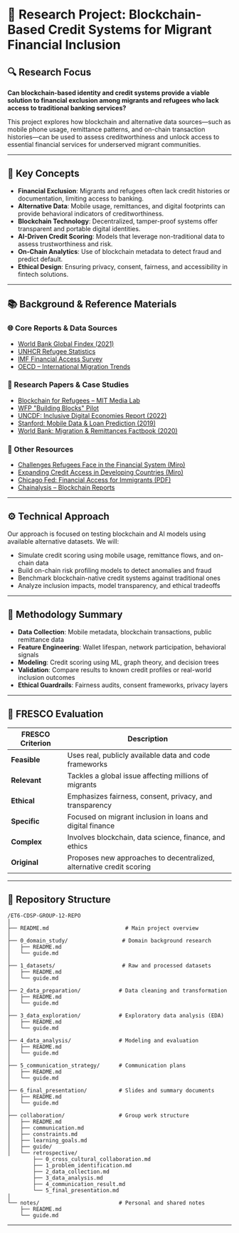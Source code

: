 # 📘 Research Project: Blockchain-Based Credit Systems for Migrant Financial Inclusion

## 🔍 Research Focus

**Can blockchain-based identity and credit systems provide a viable solution to financial exclusion among migrants and refugees who lack access to traditional banking services?**

This project explores how blockchain and alternative data sources—such as mobile phone usage, remittance patterns, and on-chain transaction histories—can be used to assess creditworthiness and unlock access to essential financial services for underserved migrant communities.

---

## 🧩 Key Concepts

* **Financial Exclusion**: Migrants and refugees often lack credit histories or documentation, limiting access to banking.
* **Alternative Data**: Mobile usage, remittances, and digital footprints can provide behavioral indicators of creditworthiness.
* **Blockchain Technology**: Decentralized, tamper-proof systems offer transparent and portable digital identities.
* **AI-Driven Credit Scoring**: Models that leverage non-traditional data to assess trustworthiness and risk.
* **On-Chain Analytics**: Use of blockchain metadata to detect fraud and predict default.
* **Ethical Design**: Ensuring privacy, consent, fairness, and accessibility in fintech solutions.

---

## 📚 Background & Reference Materials

### 🌐 Core Reports & Data Sources

* [World Bank Global Findex (2021)](https://globalfindex.worldbank.org/)
* [UNHCR Refugee Statistics](https://www.unhcr.org/refugee-statistics)
* [IMF Financial Access Survey](https://data.imf.org/en/datasets/IMF.STA:FAS)
* [OECD – International Migration Trends](https://www.oecd.org/en/topics/sub-issues/international-migration-trends.html)

### 🧾 Research Papers & Case Studies

* [Blockchain for Refugees – MIT Media Lab](https://www.media.mit.edu/projects/blockchain-for-refugees/overview/)
* [WFP "Building Blocks" Pilot](https://innovation.wfp.org/project/building-blocks)
* [UNCDF: Inclusive Digital Economies Report (2022)](https://migrantmoney.uncdf.org/resources/research/migrant-money-annual-report-2022/)
* [Stanford: Mobile Data & Loan Prediction (2019)](https://arxiv.org/pdf/1712.05840)
* [World Bank: Migration & Remittances Factbook (2020)](https://www.worldbank.org/en/publication/migrationandremittances)

### 🔗 Other Resources

* [Challenges Refugees Face in the Financial System (Miro)](https://miro.com/app/board/uXjVIoLcDiE=/?moveToWidget=3458764631836837820&cot=14)
* [Expanding Credit Access in Developing Countries (Miro)](https://miro.com/app/board/uXjVIoLcDiE=/?moveToWidget=3458764631836647636&cot=14)
* [Chicago Fed: Financial Access for Immigrants (PDF)](https://www.chicagofed.org/~/media/others/region/financial-access-for-immigrants/lessons-from-diverse-perspectives-pdf.pdf)
* [Chainalysis – Blockchain Reports](https://www.chainalysis.com/reports/)

---

## ⚙️ Technical Approach

Our approach is focused on testing blockchain and AI models using available alternative datasets. We will:

* Simulate credit scoring using mobile usage, remittance flows, and on-chain data
* Build on-chain risk profiling models to detect anomalies and fraud
* Benchmark blockchain-native credit systems against traditional ones
* Analyze inclusion impacts, model transparency, and ethical tradeoffs

---

## 🧪 Methodology Summary

* **Data Collection**: Mobile metadata, blockchain transactions, public remittance data
* **Feature Engineering**: Wallet lifespan, network participation, behavioral signals
* **Modeling**: Credit scoring using ML, graph theory, and decision trees
* **Validation**: Compare results to known credit profiles or real-world inclusion outcomes
* **Ethical Guardrails**: Fairness audits, consent frameworks, privacy layers

---

## 🧭 FRESCO Evaluation

| FRESCO Criterion | Description                                                          |
| ---------------- | -------------------------------------------------------------------- |
| **Feasible**     | Uses real, publicly available data and code frameworks               |
| **Relevant**     | Tackles a global issue affecting millions of migrants                |
| **Ethical**      | Emphasizes fairness, consent, privacy, and transparency              |
| **Specific**     | Focused on migrant inclusion in loans and digital finance            |
| **Complex**      | Involves blockchain, data science, finance, and ethics               |
| **Original**     | Proposes new approaches to decentralized, alternative credit scoring |

---

## 📁 Repository Structure

```
/ET6-CDSP-GROUP-12-REPO
│
├── README.md                        # Main project overview
│
├── 0_domain_study/                 # Domain background research
│   ├── README.md
│   └── guide.md
│
├── 1_datasets/                     # Raw and processed datasets
│   ├── README.md
│   └── guide.md
│
├── 2_data_preparation/            # Data cleaning and transformation
│   ├── README.md
│   └── guide.md
│
├── 3_data_exploration/            # Exploratory data analysis (EDA)
│   ├── README.md
│   └── guide.md
│
├── 4_data_analysis/               # Modeling and evaluation
│   ├── README.md
│   └── guide.md
│
├── 5_communication_strategy/      # Communication plans
│   ├── README.md
│   └── guide.md
│
├── 6_final_presentation/          # Slides and summary documents
│   ├── README.md
│   └── guide.md
│
├── collaboration/                 # Group work structure
│   ├── README.md
│   ├── communication.md
│   ├── constraints.md
│   ├── learning_goals.md
│   ├── guide/
│   └── retrospective/
        ├── 0_cross_cultural_collaboration.md
        ├── 1_problem_identification.md
        ├── 2_data_collection.md
        ├── 3_data_analysis.md
        ├── 4_communication_result.md
        └── 5_final_presentation.md
│
└── notes/                         # Personal and shared notes
    ├── README.md
    └── guide.md
```

---
